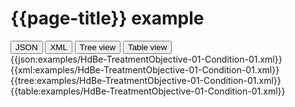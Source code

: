 # {{page-title}} example

<div>
  <div class="tab">
     <button class="tablinks active" onclick="openTab(event, 'JSON')">JSON</button>
     <button class="tablinks" onclick="openTab(event, 'XML')">XML</button>
     <button class="tablinks" onclick="openTab(event, 'Tree view')">Tree view</button>
     <button class="tablinks" onclick="openTab(event, 'Table view')">Table view</button>   
  </div>

  <div id="JSON" class="tabcontent" style="display:block">
      {{json:examples/HdBe-TreatmentObjective-01-Condition-01.xml}}
  </div>
  <div id="XML" class="tabcontent">
      {{xml:examples/HdBe-TreatmentObjective-01-Condition-01.xml}}
  </div>
  <div id="Tree view" class="tabcontent">
      {{tree:examples/HdBe-TreatmentObjective-01-Condition-01.xml}}
  </div>
  <div id="Table view" class="tabcontent">
      {{table:examples/HdBe-TreatmentObjective-01-Condition-01.xml}}
  </div>

</div>
